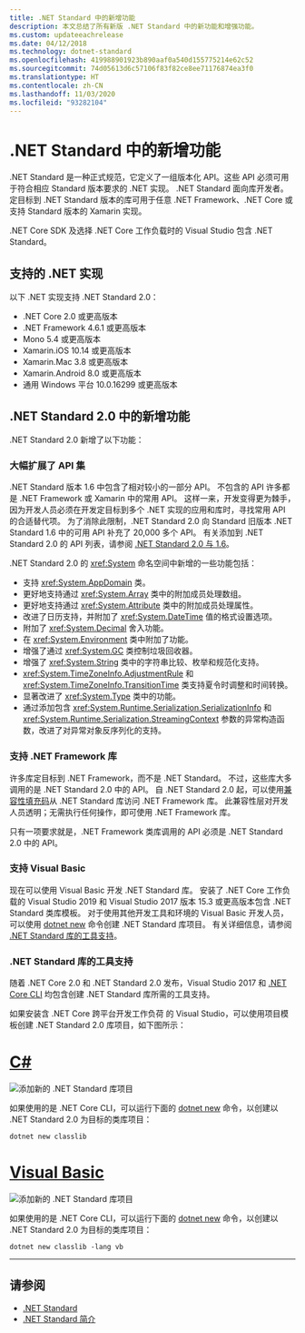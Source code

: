 ```yaml
---
title: .NET Standard 中的新增功能
description: 本文总结了所有新版 .NET Standard 中的新功能和增强功能。
ms.custom: updateeachrelease
ms.date: 04/12/2018
ms.technology: dotnet-standard
ms.openlocfilehash: 419988901923b890aaf0a540d155775214e62c52
ms.sourcegitcommit: 74d05613d6c57106f83f82ce8ee71176874ea3f0
ms.translationtype: HT
ms.contentlocale: zh-CN
ms.lasthandoff: 11/03/2020
ms.locfileid: "93282104"
---
```

# <a name="whats-new-in-net-standard"></a>.NET Standard 中的新增功能

.NET Standard 是一种正式规范，它定义了一组版本化 API。这些 API 必须可用于符合相应 Standard 版本要求的 .NET 实现。 .NET Standard 面向库开发者。 定目标到 .NET Standard 版本的库可用于任意 .NET Framework、.NET Core 或支持 Standard 版本的 Xamarin 实现。

.NET Core SDK 及选择 .NET Core 工作负载时的 Visual Studio 包含 .NET Standard。

## <a name="supported-net-implementations"></a>支持的 .NET 实现

以下 .NET 实现支持 .NET Standard 2.0：

- .NET Core 2.0 或更高版本
- .NET Framework 4.6.1 或更高版本
- Mono 5.4 或更高版本
- Xamarin.iOS 10.14 或更高版本
- Xamarin.Mac 3.8 或更高版本
- Xamarin.Android 8.0 或更高版本
- 通用 Windows 平台 10.0.16299 或更高版本

## <a name="whats-new-in-net-standard-20"></a>.NET Standard 2.0 中的新增功能

.NET Standard 2.0 新增了以下功能：

### <a name="a-vastly-expanded-set-of-apis"></a>大幅扩展了 API 集

.NET Standard 版本 1.6 中包含了相对较小的一部分 API。 不包含的 API 许多都是 .NET Framework 或 Xamarin 中的常用 API。 这样一来，开发变得更为棘手，因为开发人员必须在开发定目标到多个 .NET 实现的应用和库时，寻找常用 API 的合适替代项。 为了消除此限制，.NET Standard 2.0 向 Standard 旧版本 .NET Standard 1.6 中的可用 API 补充了 20,000 多个 API。 有关添加到 .NET Standard 2.0 的 API 列表，请参阅 [.NET Standard 2.0 与 1.6](https://raw.githubusercontent.com/dotnet/standard/master/docs/versions/netstandard2.0_diff.md)。

.NET Standard 2.0 的 <xref:System> 命名空间中新增的一些功能包括：

- 支持 <xref:System.AppDomain> 类。
- 更好地支持通过 <xref:System.Array> 类中的附加成员处理数组。
- 更好地支持通过 <xref:System.Attribute> 类中的附加成员处理属性。
- 改进了日历支持，并附加了 <xref:System.DateTime> 值的格式设置选项。
- 附加了 <xref:System.Decimal> 舍入功能。
- 在 <xref:System.Environment> 类中附加了功能。
- 增强了通过 <xref:System.GC> 类控制垃圾回收器。
- 增强了 <xref:System.String> 类中的字符串比较、枚举和规范化支持。
- <xref:System.TimeZoneInfo.AdjustmentRule> 和 <xref:System.TimeZoneInfo.TransitionTime> 类支持夏令时调整和时间转换。
- 显著改进了 <xref:System.Type> 类中的功能。
- 通过添加包含 <xref:System.Runtime.Serialization.SerializationInfo> 和 <xref:System.Runtime.Serialization.StreamingContext> 参数的异常构造函数，改进了对异常对象反序列化的支持。

### <a name="support-for-net-framework-libraries"></a>支持 .NET Framework 库

许多库定目标到 .NET Framework，而不是 .NET Standard。 不过，这些库大多调用的是 .NET Standard 2.0 中的 API。 自 .NET Standard 2.0 起，可以使用[兼容性填充码](https://github.com/dotnet/standard/blob/master/docs/planning/netstandard-2.0/README.md#assembly-unification)从 .NET Standard 库访问 .NET Framework 库。 此兼容性层对开发人员透明；无需执行任何操作，即可使用 .NET Framework 库。

只有一项要求就是，.NET Framework 类库调用的 API 必须是 .NET Standard 2.0 中的 API。

### <a name="support-for-visual-basic"></a>支持 Visual Basic

现在可以使用 Visual Basic 开发 .NET Standard 库。 安装了 .NET Core 工作负载的 Visual Studio 2019 和 Visual Studio 2017 版本 15.3 或更高版本包含 .NET Standard 类库模板。 对于使用其他开发工具和环境的 Visual Basic 开发人员，可以使用 [dotnet new](../../core/tools/dotnet-new.md) 命令创建 .NET Standard 库项目。 有关详细信息，请参阅 [.NET Standard 库的工具支持](#tooling-support-for-net-standard-libraries)。

### <a name="tooling-support-for-net-standard-libraries"></a>.NET Standard 库的工具支持

随着 .NET Core 2.0 和 .NET Standard 2.0 发布，Visual Studio 2017 和 [.NET Core CLI](../../core/tools/index.md) 均包含创建 .NET Standard 库所需的工具支持。

如果安装含 .NET Core 跨平台开发工作负荷  的 Visual Studio，可以使用项目模板创建 .NET Standard 2.0 库项目，如下图所示：

<!-- markdownlint-disable MD025 -->

# <a name="c"></a>[C#](#tab/csharp)

![添加新的 .NET Standard 库项目](./media/std-project-cs.png)

如果使用的是 .NET Core CLI，可以运行下面的 [dotnet new](../../core/tools/dotnet-new.md) 命令，以创建以 .NET Standard 2.0 为目标的类库项目：

```dotnetcli
dotnet new classlib
```

# <a name="visual-basic"></a>[Visual Basic](#tab/vb)

![添加新的 .NET Standard 库项目](./media/std-project-vb.png)

如果使用的是 .NET Core CLI，可以运行下面的 [dotnet new](../../core/tools/dotnet-new.md) 命令，以创建以 .NET Standard 2.0 为目标的类库项目：

```dotnetcli
dotnet new classlib -lang vb
```

---

## <a name="see-also"></a>请参阅

- [.NET Standard](../net-standard.md)
- [.NET Standard 简介](https://devblogs.microsoft.com/dotnet/introducing-net-standard/)
